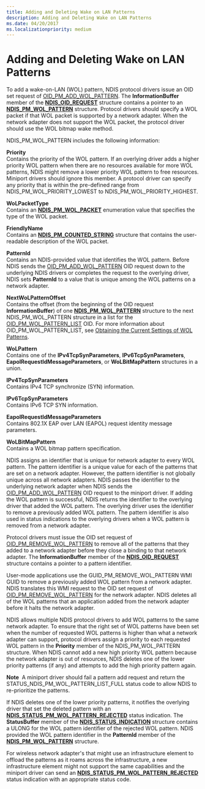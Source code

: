 ```yaml
---
title: Adding and Deleting Wake on LAN Patterns
description: Adding and Deleting Wake on LAN Patterns
ms.date: 04/20/2017
ms.localizationpriority: medium
---
```


# Adding and Deleting Wake on LAN Patterns





To add a wake-on-LAN (WOL) pattern, NDIS protocol drivers issue an OID set request of [OID\_PM\_ADD\_WOL\_PATTERN](./oid-pm-add-wol-pattern.md). The **InformationBuffer** member of the [**NDIS\_OID\_REQUEST**](/windows-hardware/drivers/ddi/oidrequest/ns-oidrequest-ndis_oid_request) structure contains a pointer to an [**NDIS\_PM\_WOL\_PATTERN**](/windows-hardware/drivers/ddi/ntddndis/ns-ntddndis-_ndis_pm_wol_pattern) structure. Protocol drivers should specify a WOL packet if that WOL packet is supported by a network adapter. When the network adapter does not support the WOL packet, the protocol driver should use the WOL bitmap wake method.

NDIS\_PM\_WOL\_PATTERN includes the following information:

<a href="" id="priority"></a>**Priority**  
Contains the priority of the WOL pattern. If an overlying driver adds a higher priority WOL pattern when there are no resources available for more WOL patterns, NDIS might remove a lower priority WOL pattern to free resources. Miniport drivers should ignore this member. A protocol driver can specify any priority that is within the pre-defined range from NDIS\_PM\_WOL\_PRIORITY\_LOWEST to NDIS\_PM\_WOL\_PRIORITY\_HIGHEST.

<a href="" id="wolpackettype"></a>**WoLPacketType**  
Contains an [**NDIS\_PM\_WOL\_PACKET**](/windows-hardware/drivers/ddi/ntddndis/ne-ntddndis-_ndis_pm_wol_packet) enumeration value that specifies the type of the WOL packet.

<a href="" id="friendlyname"></a>**FriendlyName**  
Contains an [**NDIS\_PM\_COUNTED\_STRING**](/windows-hardware/drivers/ddi/ntddndis/ns-ntddndis-_ndis_pm_counted_string) structure that contains the user-readable description of the WOL packet.

<a href="" id="patternid"></a>**PatternId**  
Contains an NDIS-provided value that identifies the WOL pattern. Before NDIS sends the [OID\_PM\_ADD\_WOL\_PATTERN](./oid-pm-add-wol-pattern.md) OID request down to the underlying NDIS drivers or completes the request to the overlying driver, NDIS sets **PatternId** to a value that is unique among the WOL patterns on a network adapter.

<a href="" id="nextwolpatternoffset"></a>**NextWoLPatternOffset**  
Contains the offset (from the beginning of the OID request **InformationBuffer**) of one [**NDIS\_PM\_WOL\_PATTERN**](/windows-hardware/drivers/ddi/ntddndis/ns-ntddndis-_ndis_pm_wol_pattern) structure to the next NDIS\_PM\_WOL\_PATTERN structure in a list for the [OID\_PM\_WOL\_PATTERN\_LIST](./oid-pm-wol-pattern-list.md) OID. For more information about OID\_PM\_WOL\_PATTERN\_LIST, see [Obtaining the Current Settings of WOL Patterns](obtaining-the-current-settings-of-wol-patterns.md).

<a href="" id="wolpattern"></a>**WoLPattern**  
Contains one of the **IPv4TcpSynParameters**, **IPv6TcpSynParameters**, **EapolRequestIdMessageParameters**, or **WoLBitMapPattern** structures in a union.

<a href="" id="ipv4tcpsynparameters"></a>**IPv4TcpSynParameters**  
Contains IPv4 TCP synchronize (SYN) information.

<a href="" id="ipv6tcpsynparameters"></a>**IPv6TcpSynParameters**  
Contains IPv6 TCP SYN information.

<a href="" id="eapolrequestidmessageparameters"></a>**EapolRequestIdMessageParameters**  
Contains 802.1X EAP over LAN (EAPOL) request identity message parameters.

<a href="" id="wolbitmappattern"></a>**WoLBitMapPattern**  
Contains a WOL bitmap pattern specification.

NDIS assigns an identifier that is unique for network adapter to every WOL pattern. The pattern identifier is a unique value for each of the patterns that are set on a network adapter. However, the pattern identifier is not globally unique across all network adapters. NDIS passes the identifier to the underlying network adapter when NDIS sends the [OID\_PM\_ADD\_WOL\_PATTERN](./oid-pm-add-wol-pattern.md) OID request to the miniport driver. If adding the WOL pattern is successful, NDIS returns the identifier to the overlying driver that added the WOL pattern. The overlying driver uses the identifier to remove a previously added WOL pattern. The pattern identifier is also used in status indications to the overlying drivers when a WOL pattern is removed from a network adapter.

Protocol drivers must issue the OID set request of [OID\_PM\_REMOVE\_WOL\_PATTERN](./oid-pm-remove-wol-pattern.md) to remove all of the patterns that they added to a network adapter before they close a binding to that network adapter. The **InformationBuffer** member of the [**NDIS\_OID\_REQUEST**](/windows-hardware/drivers/ddi/oidrequest/ns-oidrequest-ndis_oid_request) structure contains a pointer to a pattern identifier.

User-mode applications use the GUID\_PM\_REMOVE\_WOL\_PATTERN WMI GUID to remove a previously added WOL pattern from a network adapter. NDIS translates this WMI request to the OID set request of [OID\_PM\_REMOVE\_WOL\_PATTERN](./oid-pm-remove-wol-pattern.md) for the network adapter. NDIS deletes all of the WOL patterns that an application added from the network adapter before it halts the network adapter.

NDIS allows multiple NDIS protocol drivers to add WOL patterns to the same network adapter. To ensure that the right set of WOL patterns have been set when the number of requested WOL patterns is higher than what a network adapter can support, protocol drivers assign a priority to each requested WOL pattern in the **Priority** member of the NDIS\_PM\_WOL\_PATTERN structure. When NDIS cannot add a new high priority WOL pattern because the network adapter is out of resources, NDIS deletes one of the lower priority patterns (if any) and attempts to add the high priority pattern again.

**Note**  A miniport driver should fail a pattern add request and return the STATUS\_NDIS\_PM\_WOL\_PATTERN\_LIST\_FULL status code to allow NDIS to re-prioritize the patterns.

 

If NDIS deletes one of the lower priority patterns, it notifies the overlying driver that set the deleted pattern with an [**NDIS\_STATUS\_PM\_WOL\_PATTERN\_REJECTED**](./ndis-status-pm-wol-pattern-rejected.md) status indication. The **StatusBuffer** member of the [**NDIS\_STATUS\_INDICATION**](/windows-hardware/drivers/ddi/ndis/ns-ndis-_ndis_status_indication) structure contains a ULONG for the WOL pattern identifier of the rejected WOL pattern. NDIS provided the WOL pattern identifier in the **PatternId** member of the [**NDIS\_PM\_WOL\_PATTERN**](/windows-hardware/drivers/ddi/ntddndis/ns-ntddndis-_ndis_pm_wol_pattern) structure.

For wireless network adapter's that might use an infrastructure element to offload the patterns as it roams across the infrastructure, a new infrastructure element might not support the same capabilities and the miniport driver can send an [**NDIS\_STATUS\_PM\_WOL\_PATTERN\_REJECTED**](./ndis-status-pm-wol-pattern-rejected.md) status indication with an appropriate status code.

 

